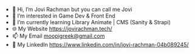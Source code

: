 - 👋 Hi, I’m Jovi Rachman but you can call me Jovi
- 👀 I’m interested in Game Dev & Front End
- 🌱 I’m currently learning Library Animate | CMS (Sanity & Strapi)
- 🌐 My Website https://jovirachman.tech/
- 📫 My Email moopigreek@gmail.com
- 🏢 My LinkedIn https://www.linkedin.com/in/jovi-rachman-04b089245/

<!---
JoviR21/JoviR21 is a ✨ special ✨ repository because its `README.md` (this file) appears on your GitHub profile.
You can click the Preview link to take a look at your changes.
--->
